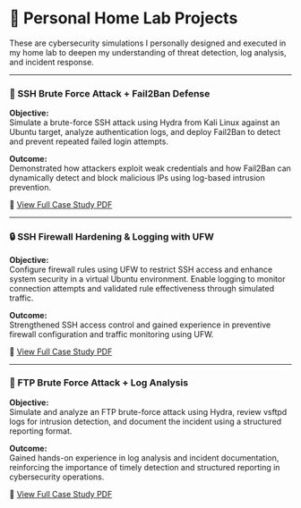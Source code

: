 # 🧪 Personal Home Lab Projects

These are cybersecurity simulations I personally designed and executed in my home lab to deepen my understanding of threat detection, log analysis, and incident response.

---

### 🔐 SSH Brute Force Attack + Fail2Ban Defense

**Objective:**  
Simulate a brute-force SSH attack using Hydra from Kali Linux against an Ubuntu target, analyze authentication logs, and deploy Fail2Ban to detect and prevent repeated failed login attempts.

**Outcome:**  
Demonstrated how attackers exploit weak credentials and how Fail2Ban can dynamically detect and block malicious IPs using log-based intrusion prevention.

📄 [View Full Case Study PDF](./SSH_Brute_Force_Fail2Ban_Case_Study.pdf)

---

### 🔒 SSH Firewall Hardening & Logging with UFW

**Objective:**  
Configure firewall rules using UFW to restrict SSH access and enhance system security in a virtual Ubuntu environment. Enable logging to monitor connection attempts and validated rule effectiveness through simulated traffic.

**Outcome:**  
Strengthened SSH access control and gained experience in preventive firewall configuration and traffic monitoring using UFW.

📄 [View Full Case Study PDF](./SSH_Firewall_UFW_Case_Study.pdf)

---

### 📁 FTP Brute Force Attack + Log Analysis

**Objective:**  
Simulate and analyze an FTP brute-force attack using Hydra, review vsftpd logs for intrusion detection, and document the incident using a structured reporting format.

**Outcome:**  
Gained hands-on experience in log analysis and incident documentation, reinforcing the importance of timely detection and structured reporting in cybersecurity operations.

📄 [View Full Case Study PDF](./FTP_Brute_Force_Log_Analysis_Case_Study.pdf)
